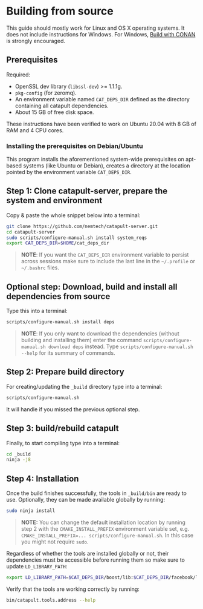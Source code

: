 # Building from source

This guide should mostly work for Linux and OS X operating systems.
It does not include instructions for Windows.
For Windows, [Build with CONAN](BUILD-conan.md) is strongly encouraged.

## Prerequisites

Required:

- OpenSSL dev library (`libssl-dev`) >= 1.1.1g.
- `pkg-config` (for zeromq).
- An environment variable named `CAT_DEPS_DIR` defined as the directory containing all catapult dependencies.
- About 15 GB of free disk space.

These instructions have been verified to work on Ubuntu 20.04 with 8 GB of RAM and 4 CPU cores.

### Installing the prerequisites on Debian/Ubuntu

This program installs the aforementioned system-wide prerequisites on apt-based systems (like Ubuntu or Debian), creates a directory at the location pointed by the environment variable `CAT_DEPS_DIR`.

## Step 1: Clone catapult-server, prepare the system and environment

Copy & paste the whole snippet below into a terminal:

```sh
git clone https://github.com/nemtech/catapult-server.git
cd catapult-server
sudo scripts/configure-manual.sh install system_reqs
export CAT_DEPS_DIR=$HOME/cat_deps_dir
```

> **NOTE**:
> If you want the `CAT_DEPS_DIR` environment variable to persist across sessions make sure to include the last line in the `~/.profile` or `~/.bashrc` files.

## Optional step: Download, build and install all dependencies from source

Type this into a terminal:

```sh
scripts/configure-manual.sh install deps
```

> **NOTE**:
> If you only want to download the dependencies (without building and installing them) enter the command ``scripts/configure-manual.sh download deps`` instead. Type ``scripts/configure-manual.sh --help`` for its summary of commands.

## Step 2: Prepare build directory

For creating/updating the ``_build`` directory type into a terminal:

```sh
scripts/configure-manual.sh
```

It will handle if you missed the previous optional step.

## Step 3: build/rebuild catapult

Finally, to start compiling type into a terminal:

```sh
cd _build
ninja -j8
```

## Step 4: Installation

Once the build finishes successfully, the tools in ``_build/bin`` are ready to use. Optionally, they can be made available globally by running:

```sh
sudo ninja install
```

> **NOTE:**
> You can change the default installation location by running step 2 with the ``CMAKE_INSTALL_PREFIX`` environment variable set, e.g. ``CMAKE_INSTALL_PREFIX=... scripts/configure-manual.sh``. In this case you might not require ``sudo``.

Regardless of whether the tools are installed globally or not, their dependencies must be accessible before running them so make sure to update ``LD_LIBRARY_PATH``:

```sh
export LD_LIBRARY_PATH=$CAT_DEPS_DIR/boost/lib:$CAT_DEPS_DIR/facebook/lib:$CAT_DEPS_DIR/google/lib:$CAT_DEPS_DIR/mongodb/lib:$CAT_DEPS_DIR/zeromq/lib
```

Verify that the tools are working correctly by running:

```sh
bin/catapult.tools.address --help
```
